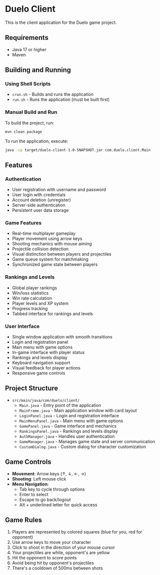 # Duelo Client

This is the client application for the Duelo game project.

## Requirements

- Java 17 or higher
- Maven

## Building and Running

### Using Shell Scripts
- `crun.sh` - Builds and runs the application
- `run.sh` - Runs the application (must be built first)

### Manual Build and Run
To build the project, run:

```bash
mvn clean package
```

To run the application, execute:

```bash
java -cp target/duelo-client-1.0-SNAPSHOT.jar com.duelo.client.Main
```

## Features

### Authentication
- User registration with username and password
- User login with credentials
- Account deletion (unregister)
- Server-side authentication
- Persistent user data storage

### Game Features
- Real-time multiplayer gameplay
- Player movement using arrow keys
- Shooting mechanics with mouse aiming
- Projectile collision detection
- Visual distinction between players and projectiles
- Game queue system for matchmaking
- Synchronized game state between players

### Rankings and Levels
- Global player rankings
- Win/loss statistics
- Win rate calculation
- Player levels and XP system
- Progress tracking
- Tabbed interface for rankings and levels

### User Interface
- Single window application with smooth transitions
- Login and registration panel
- Main menu with game options
- In-game interface with player status
- Rankings and levels display
- Keyboard navigation support
- Visual feedback for player actions
- Responsive game controls

## Project Structure

- `src/main/java/com/duelo/client/`
  - `Main.java` - Entry point of the application
  - `MainFrame.java` - Main application window with card layout
  - `LoginPanel.java` - Login and registration interface
  - `MainMenuPanel.java` - Main menu with game options
  - `GamePanel.java` - Game interface and mechanics
  - `RankingsPanel.java` - Rankings and levels display
  - `AuthManager.java` - Handles user authentication
  - `GameManager.java` - Manages game state and server communication
  - `CustomDialog.java` - Custom dialog for character customization

## Game Controls

- **Movement**: Arrow keys (↑, ↓, ←, →)
- **Shooting**: Left mouse click
- **Menu Navigation**: 
  - Tab key to cycle through options
  - Enter to select
  - Escape to go back/logout
  - Alt + underlined letter for quick access

## Game Rules

1. Players are represented by colored squares (blue for you, red for opponent)
2. Use arrow keys to move your character
3. Click to shoot in the direction of your mouse cursor
4. Your projectiles are white, opponent's are yellow
5. Hit the opponent to score points
6. Avoid being hit by opponent's projectiles
7. There's a cooldown of 500ms between shots 